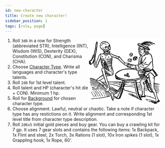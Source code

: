 ```yaml
---
id: new-character
title: Create new character!
sidebar_position: 1
tags: [rule, page]
---
```


<img class="img-character" align="right" src="/img/characters.webp"/>

1. Roll `3d6` in a row for Strength (abbreviated STR), Intelligence (INT), Wisdom (WIS), Dexterity (DEX), Constitution (CON), and Charisma (CHA).
2. Choose [Character Type](character-type). Write all languages and character's type talents.
3. Roll `2d6` for 1st level talent.
4. Roll talent and HP (character's hit die + CON). Minimum 1 hp.
5. Roll for [Background](backgrounds) for chosen character type.
6. Choose alignment. Lawful, neutral or chaotic. Take a note if character type has any restictions on it. Write alignment and corresponding 1st level title from character type description.
7. Roll `2d6x5` initial gold pieces and buy gear. You can buy a crawling kit for 7 gp. It uses 7 gear slots and contains the
following items: 1x Backpack, 1x Flint and steel, 2x Torch, 3x Rations (1 slot), 10x Iron spikes (1 slot), 1x Grappling hook, 1x Rope, 60'.
